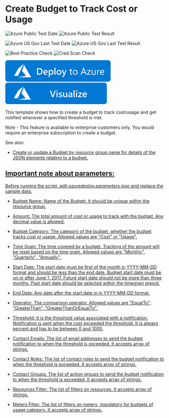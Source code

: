 # Create Budget to Track Cost or Usage

![Azure Public Test Date](https://azurequickstartsservice.blob.core.windows.net/badges/create-budget/PublicLastTestDate.svg)
![Azure Public Test Result](https://azurequickstartsservice.blob.core.windows.net/badges/create-budget/PublicDeployment.svg)

![Azure US Gov Last Test Date](https://azurequickstartsservice.blob.core.windows.net/badges/create-budget/FairfaxLastTestDate.svg)
![Azure US Gov Last Test Result](https://azurequickstartsservice.blob.core.windows.net/badges/create-budget/FairfaxDeployment.svg)

![Best Practice Check](https://azurequickstartsservice.blob.core.windows.net/badges/create-budget/BestPracticeResult.svg)
![Cred Scan Check](https://azurequickstartsservice.blob.core.windows.net/badges/create-budget/CredScanResult.svg)

[![Deploy To Azure](https://raw.githubusercontent.com/Azure/azure-quickstart-templates/master/1-CONTRIBUTION-GUIDE/images/deploytoazure.svg?sanitize=true)]("https://portal.azure.com/#create/Microsoft.Template/uri/https%3A%2F%2Fraw.githubusercontent.com%2FAzure%2Fazure-quickstart-templates%2Fmaster%2Fcreate-budget%2Fazuredeploy.json")  [![Visualize](https://raw.githubusercontent.com/Azure/azure-quickstart-templates/master/1-CONTRIBUTION-GUIDE/images/visualizebutton.svg?sanitize=true)]("http://armviz.io/#/?load=https%3A%2F%2Fraw.githubusercontent.com%2FAzure%2Fazure-quickstart-templates%2Fmaster%2Fcreate-budget%2Fazuredeploy.json")
    


    


This template shows how to create a budget to track cost/usage and get notified whenever a specified threshold is met.

Note - This feature is available to enterprise customers only. You would require an enterprise subscription to create a budget.

See also:

- <a href="https://docs.microsoft.com/en-us/rest/api/consumption/budgets/createorupdatebyresourcegroupname">Create or update a Budget by resource group name for details of the JSON elements relating to a budget.

## Important note about parameters:

Before running the script, edit *azuredeploy.parameters.json* and replace the sample data. 

* Budget Name: Name of the Budget. It should be unique within the resource group.

* Amount: The total amount of cost or usage to track with the budget. Any decimal value is allowed.

* Budget Category: The category of the budget, whether the budget tracks cost or usage. Allowed values are "Cost" or "Usage".

* Time Grain: The time covered by a budget. Tracking of the amount will be reset based on the time grain. Allowed values are "Monthly", "Quarterly", "Annually".

* Start Date: The start date must be first of the month in YYYY-MM-DD format and should be less than the end date. Budget start date must be on or after June 1, 2017. Future start date should not be more than three months. Past start date should be selected within the timegrain preiod.

* End Date: Any date after the start date in in YYYY-MM-DD format.

* Operator: The comparison operator. Allowed values are "EqualTo", "GreaterThan", "GreaterThanOrEqualTo".

* Threshold: It is the threshold value associated with a notification. Notification is sent when the cost exceeded the threshold. It is always percent and has to be between 0 and 1000.

* Contact Emails: The list of email addresses to send the budget notification to when the threshold is exceeded. It accepts array of strings.

* Contact Roles: The list of contact roles to send the budget notification to when the threshold is exceeded. It accepts array of strings.

* Contact Groups: The list of action groups to send the budget notification to when the threshold is exceeded. It accepts array of strings.

* Resources Filter: The list of filters on resources. It accepts array of strings.

* Meters Filter: The list of filters on meters, mandatory for budgets of usage category. It accepts array of strings.



